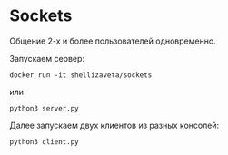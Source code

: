 # Sockets

Общение 2-х и более пользователей одновременно.

Запускаем сервер:
```
docker run -it shellizaveta/sockets
```
или
```
python3 server.py
```
Далее запускаем двух клиентов из разных консолей:
```
python3 client.py
```
